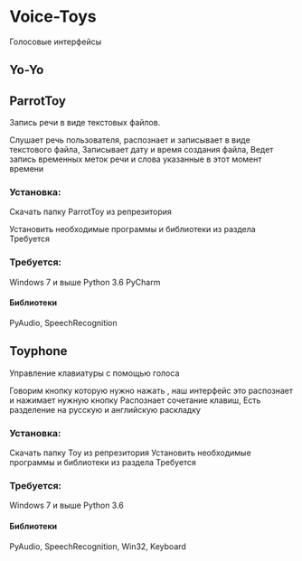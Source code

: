 # Voice-Toys
Голосовые интерфейсы
## Yo-Yo


## ParrotToy
Запись речи в виде текстовых файлов.

Слушает речь пользователя, распознает и записывает в виде текстового файла,
Записывает дату и время создания файла, 
Ведет запись временных меток речи и слова указанные в этот момент времени

### Установка:

Скачать папку ParrotToy из репрезитория

Установить необходимые программы и библиотеки из раздела Требуется

### Требуется:

Windows 7 и выше
Python 3.6
PyCharm

#### Библиотеки 
PyAudio, 
SpeechRecognition



## Toyphone
Управление клавиатуры с помощью голоса

Говорим кнопку которую нужно нажать , наш интерфейс это распознает и нажимает
нужную кнопку
Распознает сочетание клавиш, 
Есть разделение на русскую и английскую раскладку


### Установка:

Скачать папку Toy из репрезитория
Установить необходимые программы и библиотеки из раздела Требуется

### Требуется:
Windows 7 и выше
Python 3.6

#### Библиотеки 
PyAudio, 
SpeechRecognition,
Win32,
Keyboard
